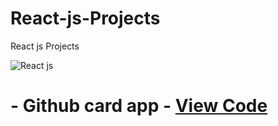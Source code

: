 # React-js-Projects
React js Projects


![React js](https://i.ibb.co/xGC1f0b/z2xg2bpo.jpg)

# - Github card app - [View Code](https://codesandbox.io/s/github-card-app-wj3uo?file=/src/App.js:1962-1971)




